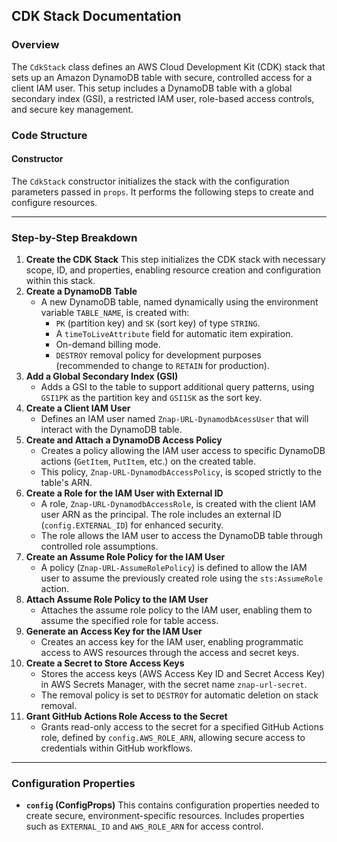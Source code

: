 ## CDK Stack Documentation

### Overview

The `CdkStack` class defines an AWS Cloud Development Kit (CDK) stack that sets up an Amazon DynamoDB table with secure, controlled access for a client IAM user. This setup includes a DynamoDB table with a global secondary index (GSI), a restricted IAM user, role-based access controls, and secure key management.

### Code Structure

#### Constructor

The `CdkStack` constructor initializes the stack with the configuration parameters passed in `props`. It performs the following steps to create and configure resources.

---

### Step-by-Step Breakdown

1. **Create the CDK Stack**
   This step initializes the CDK stack with necessary scope, ID, and properties, enabling resource creation and configuration within this stack.
2. **Create a DynamoDB Table**
   - A new DynamoDB table, named dynamically using the environment variable `TABLE_NAME`, is created with:
     - `PK` (partition key) and `SK` (sort key) of type `STRING`.
     - A `timeToLiveAttribute` field for automatic item expiration.
     - On-demand billing mode.
     - `DESTROY` removal policy for development purposes (recommended to change to `RETAIN` for production).
3. **Add a Global Secondary Index (GSI)**
   - Adds a GSI to the table to support additional query patterns, using `GSI1PK` as the partition key and `GSI1SK` as the sort key.
4. **Create a Client IAM User**
   - Defines an IAM user named `Znap-URL-DynamodbAcessUser` that will interact with the DynamoDB table.
5. **Create and Attach a DynamoDB Access Policy**
   - Creates a policy allowing the IAM user access to specific DynamoDB actions (`GetItem`, `PutItem`, etc.) on the created table.
   - This policy, `Znap-URL-DynamodbAccessPolicy`, is scoped strictly to the table's ARN.
6. **Create a Role for the IAM User with External ID**
   - A role, `Znap-URL-DynamodbAccessRole`, is created with the client IAM user ARN as the principal. The role includes an external ID (`config.EXTERNAL_ID`) for enhanced security.
   - The role allows the IAM user to access the DynamoDB table through controlled role assumptions.
7. **Create an Assume Role Policy for the IAM User**
   - A policy (`Znap-URL-AssumeRolePolicy`) is defined to allow the IAM user to assume the previously created role using the `sts:AssumeRole` action.
8. **Attach Assume Role Policy to the IAM User**
   - Attaches the assume role policy to the IAM user, enabling them to assume the specified role for table access.
9. **Generate an Access Key for the IAM User**
   - Creates an access key for the IAM user, enabling programmatic access to AWS resources through the access and secret keys.
10. **Create a Secret to Store Access Keys**
    - Stores the access keys (AWS Access Key ID and Secret Access Key) in AWS Secrets Manager, with the secret name `znap-url-secret`.
    - The removal policy is set to `DESTROY` for automatic deletion on stack removal.
11. **Grant GitHub Actions Role Access to the Secret**
    - Grants read-only access to the secret for a specified GitHub Actions role, defined by `config.AWS_ROLE_ARN`, allowing secure access to credentials within GitHub workflows.

---

### Configuration Properties

- **`config` (ConfigProps)**
  This contains configuration properties needed to create secure, environment-specific resources. Includes properties such as `EXTERNAL_ID` and `AWS_ROLE_ARN` for access control.
